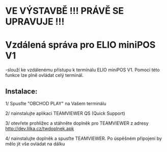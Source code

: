 # VE VÝSTAVBĚ !!! PRÁVĚ SE UPRAVUJE !!!

# 

# Vzdálená správa pro ELIO miniPOS V1

-slouží ke vzdálenému přístupu k termínálu ELIO miniPOS V1. Pomocí této funkce lze plně ovládat celý terminál.

## Instalace:

1/ Spusťte "OBCHOD PLAY" na Vašem terminálu

2/ nainstalujte aplikaci TEAMVIEWER QS \(Quick Support\)

3/ otevřete prohlížec a stáhněte doplněk pro TEAMVIEWER z adresy http://dev.lilka.cz/twdoplnek.apk 

4/ nainstalujte doplněk a spusťte TEAMVIEWER. Po úspěšném připojení by mělo jít vše ovládat na dálku


